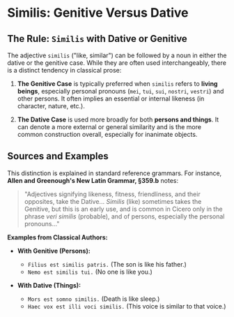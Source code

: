 # Similis: Genitive Versus Dative

## The Rule: `Similis` with Dative or Genitive

The adjective `similis` ("like, similar") can be followed by a noun in either the dative or the genitive case. While they are often used interchangeably, there is a distinct tendency in classical prose:

1.  **The Genitive Case** is typically preferred when `similis` refers to **living beings**, especially personal pronouns (`mei`, `tui`, `sui`, `nostri`, `vestri`) and other persons. It often implies an essential or internal likeness (in character, nature, etc.).

2.  **The Dative Case** is used more broadly for both **persons and things**. It can denote a more external or general similarity and is the more common construction overall, especially for inanimate objects.

## Sources and Examples

This distinction is explained in standard reference grammars. For instance, **Allen and Greenough's New Latin Grammar, §359.b** notes:

> "Adjectives signifying likeness, fitness, friendliness, and their opposites, take the Dative... *Similis* (like) sometimes takes the Genitive, but this is an early use, and is common in Cicero only in the phrase *veri similis* (probable), and of persons, especially the personal pronouns..."

**Examples from Classical Authors:**

* **With Genitive (Persons):**
    * `Filius est similis patris.` (The son is like his father.)
    * `Nemo est similis tui.` (No one is like you.)

* **With Dative (Things):**
    * `Mors est somno similis.` (Death is like sleep.)
    * `Haec vox est illi voci similis.` (This voice is similar to that voice.)
